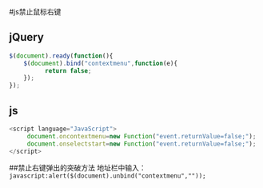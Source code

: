 #js禁止鼠标右键
## jQuery
```javascript
$(document).ready(function(){  
    $(document).bind("contextmenu",function(e){   
          return false;   
    });
});
```

## js
```javascript
<script language="JavaScript">
     document.oncontextmenu=new Function("event.returnValue=false;");
     document.onselectstart=new Function("event.returnValue=false;");
</script>
```

##禁止右键弹出的突破方法
地址栏中输入：`javascript:alert($(document).unbind("contextmenu",""));`

